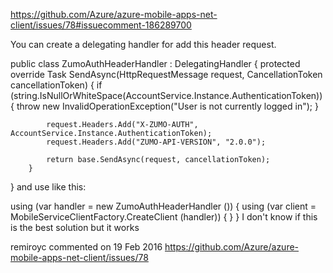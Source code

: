 ﻿https://github.com/Azure/azure-mobile-apps-net-client/issues/78#issuecomment-186289700

You can create a delegating handler for add this header request.

public class ZumoAuthHeaderHandler : DelegatingHandler
{
        protected override Task<HttpResponseMessage> SendAsync(HttpRequestMessage request, CancellationToken cancellationToken)
        {
            if (string.IsNullOrWhiteSpace(AccountService.Instance.AuthenticationToken))
            {
                throw new InvalidOperationException("User is not currently logged in");
            }

            request.Headers.Add("X-ZUMO-AUTH", AccountService.Instance.AuthenticationToken);
            request.Headers.Add("ZUMO-API-VERSION", "2.0.0");

            return base.SendAsync(request, cancellationToken);
        }
}
and use like this:

using (var handler = new ZumoAuthHeaderHandler ()) 
{
                using (var client = MobileServiceClientFactory.CreateClient (handler)) 
                {
                }
}
I don't know if this is the best solution but it works

remiroyc commented on 19 Feb 2016
https://github.com/Azure/azure-mobile-apps-net-client/issues/78